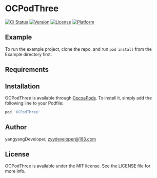 # OCPodThree

[![CI Status](https://img.shields.io/travis/yangyangDeveloper/OCPodThree.svg?style=flat)](https://travis-ci.org/yangyangDeveloper/OCPodThree)
[![Version](https://img.shields.io/cocoapods/v/OCPodThree.svg?style=flat)](https://cocoapods.org/pods/OCPodThree)
[![License](https://img.shields.io/cocoapods/l/OCPodThree.svg?style=flat)](https://cocoapods.org/pods/OCPodThree)
[![Platform](https://img.shields.io/cocoapods/p/OCPodThree.svg?style=flat)](https://cocoapods.org/pods/OCPodThree)

## Example

To run the example project, clone the repo, and run `pod install` from the Example directory first.

## Requirements

## Installation

OCPodThree is available through [CocoaPods](https://cocoapods.org). To install
it, simply add the following line to your Podfile:

```ruby
pod 'OCPodThree'
```

## Author

yangyangDeveloper, zyydeveloper@163.com

## License

OCPodThree is available under the MIT license. See the LICENSE file for more info.
